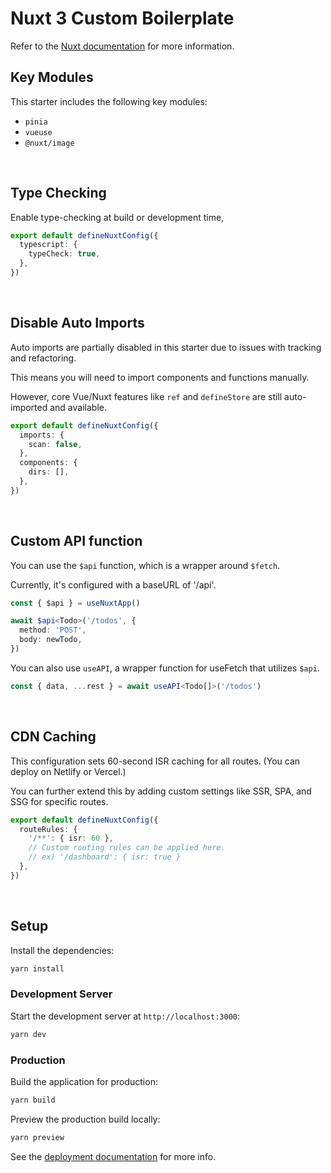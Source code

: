 # Nuxt 3 Custom Boilerplate

Refer to the [Nuxt documentation](https://nuxt.com/docs/getting-started/introduction) for more information.

## Key Modules

This starter includes the following key modules:

- `pinia`
- `vueuse`
- `@nuxt/image`

<br/>

## Type Checking

Enable type-checking at build or development time,

```ts
export default defineNuxtConfig({
  typescript: {
    typeCheck: true,
  },
})
```

<br/>

## Disable Auto Imports

Auto imports are partially disabled in this starter due to issues with tracking and refactoring.

This means you will need to import components and functions manually.

However, core Vue/Nuxt features like `ref` and `defineStore` are still auto-imported and available.

```ts
export default defineNuxtConfig({
  imports: {
    scan: false,
  },
  components: {
    dirs: [],
  },
})
```

<br/>

## Custom API function

You can use the `$api` function, which is a wrapper around `$fetch`.

Currently, it's configured with a baseURL of '/api'.

```ts
const { $api } = useNuxtApp()

await $api<Todo>('/todos', {
  method: 'POST',
  body: newTodo,
})
```

You can also use `useAPI`, a wrapper function for useFetch that utilizes `$api`.

```ts
const { data, ...rest } = await useAPI<Todo[]>('/todos')
```

<br/>

## CDN Caching

This configuration sets 60-second ISR caching for all routes. (You can deploy on Netlify or Vercel.)

You can further extend this by adding custom settings like SSR, SPA, and SSG for specific routes.

```ts
export default defineNuxtConfig({
  routeRules: {
    '/**': { isr: 60 },
    // Custom routing rules can be applied here.
    // ex) '/dashboard': { isr: true }
  },
})
```

<br/>

## Setup

Install the dependencies:

```bash
yarn install
```

### Development Server

Start the development server at `http://localhost:3000`:

```bash
yarn dev
```

### Production

Build the application for production:

```bash
yarn build
```

Preview the production build locally:

```bash
yarn preview
```

See the [deployment documentation](https://nuxt.com/docs/getting-started/deployment) for more info.
